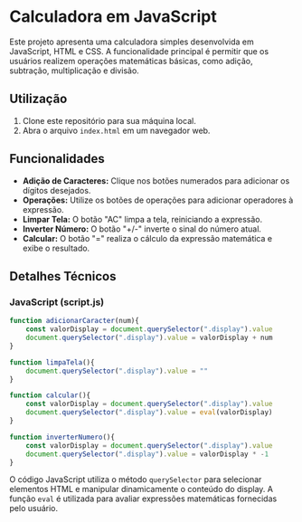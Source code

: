 # Calculadora em JavaScript

Este projeto apresenta uma calculadora simples desenvolvida em JavaScript, HTML e CSS. A funcionalidade principal é permitir que os usuários realizem operações matemáticas básicas, como adição, subtração, multiplicação e divisão.

## Utilização

1. Clone este repositório para sua máquina local.
2. Abra o arquivo `index.html` em um navegador web.

## Funcionalidades

- **Adição de Caracteres:** Clique nos botões numerados para adicionar os dígitos desejados.
- **Operações:** Utilize os botões de operações para adicionar operadores à expressão.
- **Limpar Tela:** O botão "AC" limpa a tela, reiniciando a expressão.
- **Inverter Número:** O botão "+/-" inverte o sinal do número atual.
- **Calcular:** O botão "=" realiza o cálculo da expressão matemática e exibe o resultado.

## Detalhes Técnicos

### JavaScript (script.js)

```javascript
function adicionarCaracter(num){
    const valorDisplay = document.querySelector(".display").value
    document.querySelector(".display").value = valorDisplay + num
}

function limpaTela(){
    document.querySelector(".display").value = ""
}

function calcular(){
    const valorDisplay = document.querySelector(".display").value
    document.querySelector(".display").value = eval(valorDisplay)
}

function inverterNumero(){
    const valorDisplay = document.querySelector(".display").value
    document.querySelector(".display").value = valorDisplay * -1
}
```

O código JavaScript utiliza o método `querySelector` para selecionar elementos HTML e manipular dinamicamente o conteúdo do display. A função `eval` é utilizada para avaliar expressões matemáticas fornecidas pelo usuário.


